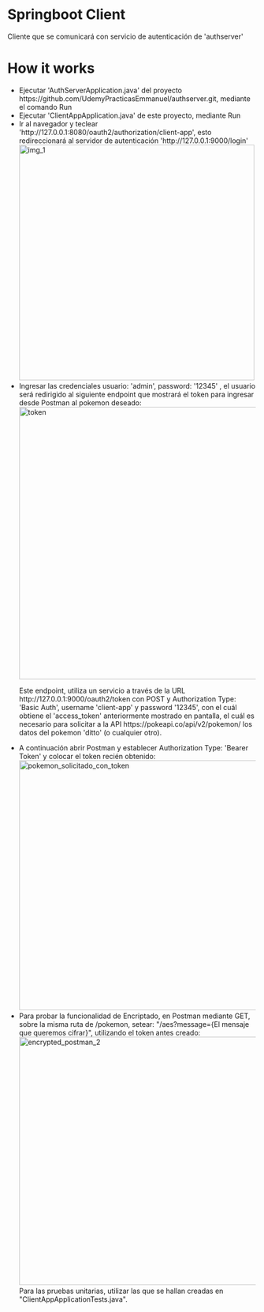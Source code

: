 <h1>Springboot Client</h1>
<p>Cliente que se comunicará con servicio de autenticación de 'authserver'</p>
<h1>How it works</h1>
<ul>
  <li>Ejecutar 'AuthServerApplication.java' del proyecto https://github.com/UdemyPracticasEmmanuel/authserver.git, mediante el comando Run
  </li>
  <li>Ejecutar 'ClientAppApplication.java' de este proyecto, mediante Run</li>
  <li>Ir al navegador y teclear 'http://127.0.0.1:8080/oauth2/authorization/client-app', esto redireccionará al servidor de autenticación 'http://127.0.0.1:9000/login' <br>
  <img width="477" alt="img_1" src="https://github.com/UdemyPracticasEmmanuel/client-app/assets/170979954/68f9d1f0-57ce-42f2-9dac-254a04aeca70">
  </li>
  <li>Ingresar las credenciales usuario: 'admin', password: '12345' , el usuario será redirigido al siguiente endpoint que mostrará el token para ingresar desde Postman al pokemon deseado: <br>
  <img width="552" alt="token" src="https://github.com/UdemyPracticasEmmanuel/client-app/assets/170979954/685f339b-adba-4d91-8adb-2705e6edba6e">
    <br>
    <p>Este endpoint, utiliza un servicio a través de la URL http://127.0.0.1:9000/oauth2/token con POST y Authorization Type: 'Basic Auth', username 'client-app' y password '12345', con el cuál obtiene el 'access_token' anteriormente mostrado en pantalla, el cuál es necesario para solicitar a la API https://pokeapi.co/api/v2/pokemon/ los datos del pokemon 'ditto' (o cualquier otro).</p>
  </li>
  <li>A continuación abrir Postman y establecer Authorization Type: 'Bearer Token' y colocar el token recién obtenido: <br>
    <img width="506" alt="pokemon_solicitado_con_token" src="https://github.com/UdemyPracticasEmmanuel/client-app/assets/170979954/3f41bd9f-017d-45b6-b1a3-d8d853ad6067"><br>
  </li>
  <li>
    Para probar la funcionalidad de Encriptado, en Postman mediante GET, sobre la misma ruta de /pokemon, setear: "/aes?message={El mensaje que queremos cifrar}", utilizando el token antes creado: <br>
    <img width="503" alt="encrypted_postman_2" src="https://github.com/user-attachments/assets/cb223590-372b-4de0-9799-862ae3c87ef8"><br>
  </li>
  Para las pruebas unitarias, utilizar las que se hallan creadas en "ClientAppApplicationTests.java".
</ul>
